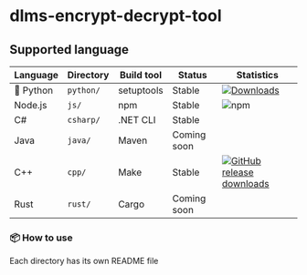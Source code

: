# dlms-encrypt-decrypt-tool

## Supported language

|  Language  | Directory |   Build tool   |   Status    |  Statistics                                            |
|------------|-----------|----------------|-------------|--------------------------------------------------------|
|🐍 Python   | `python/` | setuptools     |   Stable    | [![Downloads](https://pepy.tech/badge/dlms-crypto-tool)](https://pepy.tech/project/dlms-crypto-tool) |
| Node.js    | `js/`     | npm            |   Stable    | ![npm](https://img.shields.io/npm/dt/dlms-crypto-tool) |
| C#         | `csharp/` | .NET CLI       |   Stable    |                                                        |
| Java       | `java/`   | Maven          | Coming soon |                                                        |
| C++        | `cpp/`    | Make           |   Stable    | [![GitHub release downloads](https://img.shields.io/github/downloads/ric-geek/dlms-encrypt-decrypt-tool/total)](https://github.com/ric-geek/dlms-encrypt-decrypt-tool/releases) |
| Rust       | `rust/`   | Cargo          | Coming soon |                                                        |

### 📦 How to use

Each directory has its own README file
